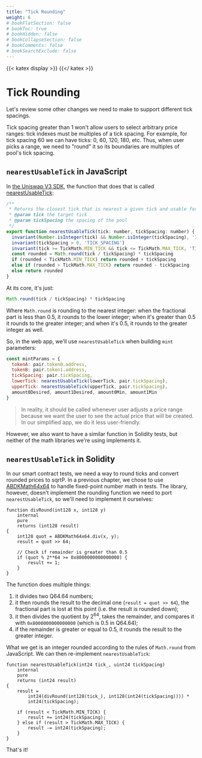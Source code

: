 ```yaml
---
title: "Tick Rounding"
weight: 6
# bookFlatSection: false
# bookToc: true
# bookHidden: false
# bookCollapseSection: false
# bookComments: false
# bookSearchExclude: false
---
```


{{< katex display >}} {{</ katex >}}

# Tick Rounding

Let's review some other changes we need to make to support different tick spacings.

Tick spacing greater than 1 won't allow users to select arbitrary price ranges: tick indexes must be multiples of a tick
spacing. For example, for tick spacing 60 we can have ticks: 0, 60, 120, 180, etc. Thus, when user picks a range, we need
to "round" it so its boundaries are multiples of pool's tick spacing.

## `nearestUsableTick` in JavaScript
In [the Uniswap V3 SDK](https://github.com/Uniswap/v3-sdk), the function that does that is called [nearestUsableTick](https://github.com/Uniswap/v3-sdk/blob/b6cd73a71f8f8ec6c40c130564d3aff12c38e693/src/utils/nearestUsableTick.ts):
```javascript
/**
 * Returns the closest tick that is nearest a given tick and usable for the given tick spacing
 * @param tick the target tick
 * @param tickSpacing the spacing of the pool
 */
export function nearestUsableTick(tick: number, tickSpacing: number) {
  invariant(Number.isInteger(tick) && Number.isInteger(tickSpacing), 'INTEGERS')
  invariant(tickSpacing > 0, 'TICK_SPACING')
  invariant(tick >= TickMath.MIN_TICK && tick <= TickMath.MAX_TICK, 'TICK_BOUND')
  const rounded = Math.round(tick / tickSpacing) * tickSpacing
  if (rounded < TickMath.MIN_TICK) return rounded + tickSpacing
  else if (rounded > TickMath.MAX_TICK) return rounded - tickSpacing
  else return rounded
}
```

At its core, it's just:
```javascript
Math.round(tick / tickSpacing) * tickSpacing
```

Where `Math.round` is rounding to the nearest integer: when the fractional part is less than 0.5, it rounds to the lower
integer; when it's greater than 0.5 it rounds to the greater integer; and when it's 0.5, it rounds to the greater integer
as well.

So, in the web app, we'll use `nearestUsableTick` when building `mint` parameters:
```javascript
const mintParams = {
  tokenA: pair.token0.address,
  tokenB: pair.token1.address,
  tickSpacing: pair.tickSpacing,
  lowerTick: nearestUsableTick(lowerTick, pair.tickSpacing),
  upperTick: nearestUsableTick(upperTick, pair.tickSpacing),
  amount0Desired, amount1Desired, amount0Min, amount1Min
}
```

> In reality, it should be called whenever user adjusts a price range because we want the user to see the actual price
that will be created. In our simplified app, we do it less user-friendly.

However, we also want to have a similar function in Solidity tests, but neither of the math libraries we're using
implements it.

## `nearestUsableTick` in Solidity

In our smart contract tests, we need a way to round ticks and convert rounded prices to sqrtP. In a previous chapter, we
chose to use [ABDKMath64x64](https://github.com/abdk-consulting/abdk-libraries-solidity) to handle fixed-point number
math in tests. The library, however, doesn't implement the rounding function we need to port `nearestUsableTick`, so
we'll need to implement it ourselves:

```solidity
function divRound(int128 x, int128 y)
    internal
    pure
    returns (int128 result)
{
    int128 quot = ABDKMath64x64.div(x, y);
    result = quot >> 64;

    // Check if remainder is greater than 0.5
    if (quot % 2**64 >= 0x8000000000000000) {
        result += 1;
    }
}
```

The function does multiple things:
1. it divides two Q64.64 numbers;
1. it then rounds the result to the decimal one (`result = quot >> 64`), the fractional part is lost at this point (i.e. the result is rounded down);
1. it then divides the quotient by $2^{64}$, takes the remainder, and compares it with `0x8000000000000000` (which is 0.5 in Q64.64);
1. if the remainder is greater or equal to 0.5, it rounds the result to the greater integer.

What we get is an integer rounded according to the rules of `Math.round` from JavaScript. We can then re-implement
`nearestUsableTick`:

```solidity
function nearestUsableTick(int24 tick_, uint24 tickSpacing)
    internal
    pure
    returns (int24 result)
{
    result =
        int24(divRound(int128(tick_), int128(int24(tickSpacing)))) *
        int24(tickSpacing);

    if (result < TickMath.MIN_TICK) {
        result += int24(tickSpacing);
    } else if (result > TickMath.MAX_TICK) {
        result -= int24(tickSpacing);
    }
}
```

That's it!